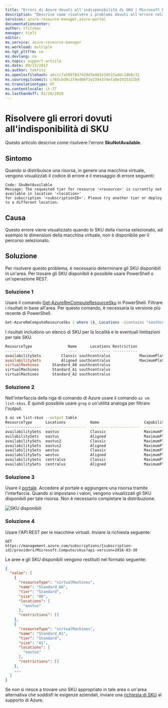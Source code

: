 ```yaml
---
title: "Errori di Azure dovuti all'indisponibilità di SKU | Microsoft Docs"
description: "Descrive come risolvere i problemi dovuti all'errore relativo all'indisponibilità di una SKU durante la distribuzione."
services: azure-resource-manager,azure-portal
documentationcenter: 
author: tfitzmac
manager: timlt
editor: 
ms.service: azure-resource-manager
ms.workload: multiple
ms.tgt_pltfrm: na
ms.devlang: na
ms.topic: support-article
ms.date: 09/13/2017
ms.author: tomfitz
ms.openlocfilehash: a6cccfa5097847429d3e402e3d522addc14b8c31
ms.sourcegitcommit: c765cbd9c379ed00f1e2394374efa8e1915321b9
ms.translationtype: HT
ms.contentlocale: it-IT
ms.lasthandoff: 02/28/2018
---
```

# <a name="resolve-errors-for-sku-not-available"></a>Risolvere gli errori dovuti all'indisponibilità di SKU

Questo articolo descrive come risolvere l'errore **SkuNotAvailable**.

## <a name="symptom"></a>Sintomo

Quando si distribuisce una risorsa, in genere una macchina virtuale, vengono visualizzati il codice di errore e il messaggio di errore seguenti:

```
Code: SkuNotAvailable
Message: The requested tier for resource '<resource>' is currently not available in location '<location>' 
for subscription '<subscriptionID>'. Please try another tier or deploy to a different location.
```

## <a name="cause"></a>Causa

Questo errore viene visualizzato quando lo SKU della risorsa selezionato, ad esempio le dimensioni della macchina virtuale, non è disponibile per il percorso selezionato.

## <a name="solution"></a>Soluzione

Per risolvere questo problema, è necessario determinare gli SKU disponibili in un'area. Per trovare gli SKU disponibili è possibile usare PowerShell o un'operazione REST.

### <a name="solution-1"></a>Soluzione 1

Usare il comando [Get-AzureRmComputeResourceSku](/powershell/module/azurerm.compute/get-azurermcomputeresourcesku) in PowerShell. Filtrare i risultati in base all'area. Per questo comando, è necessaria la versione più recente di PowerShell.

```powershell
Get-AzureRmComputeResourceSku | where {$_.Locations -icontains "southcentralus"}
```

I risultati includono un elenco di SKU per la località e le eventuali limitazioni per tale SKU.

```powershell
ResourceType                Name      Locations Restriction                      Capability Value
------------                ----      --------- -----------                      ---------- -----
availabilitySets         Classic southcentralus             MaximumPlatformFaultDomainCount     3
availabilitySets         Aligned southcentralus             MaximumPlatformFaultDomainCount     3
virtualMachines      Standard_A0 southcentralus
virtualMachines      Standard_A1 southcentralus
virtualMachines      Standard_A2 southcentralus
```

### <a name="solution-2"></a>Soluzione 2

Nell'interfaccia della riga di comando di Azure usare il comando `az vm list-skus`. È quindi possibile usare `grep` o un'utilità analoga per filtrare l'output.

```bash
$ az vm list-skus --output table
ResourceType      Locations           Name                    Capabilities                       Tier      Size           Restrictions
----------------  ------------------  ----------------------  ---------------------------------  --------  -------------  ---------------------------
availabilitySets  eastus              Classic                 MaximumPlatformFaultDomainCount=3
avilabilitySets   eastus              Aligned                 MaximumPlatformFaultDomainCount=3
availabilitySets  eastus2             Classic                 MaximumPlatformFaultDomainCount=3
availabilitySets  eastus2             Aligned                 MaximumPlatformFaultDomainCount=3
availabilitySets  westus              Classic                 MaximumPlatformFaultDomainCount=3
availabilitySets  westus              Aligned                 MaximumPlatformFaultDomainCount=3
availabilitySets  centralus           Classic                 MaximumPlatformFaultDomainCount=3
availabilitySets  centralus           Aligned                 MaximumPlatformFaultDomainCount=3
```

### <a name="solution-3"></a>Soluzione 3

Usare il [portale](https://portal.azure.com). Accedere al portale e aggiungere una risorsa tramite l'interfaccia. Quando si impostano i valori, vengono visualizzati gli SKU disponibili per tale risorsa. Non è necessario completare la distribuzione.

![SKU disponibili](./media/resource-manager-sku-not-available-errors/view-sku.png)

### <a name="solution-4"></a>Soluzione 4

Usare l'API REST per le macchine virtuali. Inviare la richiesta seguente:

```HTTP 
GET
https://management.azure.com/subscriptions/{subscription-id}/providers/Microsoft.Compute/skus?api-version=2016-03-30
```

Le aree e gli SKU disponibili vengono restituiti nel formato seguente:

```json
{
  "value": [
    {
      "resourceType": "virtualMachines",
      "name": "Standard_A0",
      "tier": "Standard",
      "size": "A0",
      "locations": [
        "eastus"
      ],
      "restrictions": []
    },
    {
      "resourceType": "virtualMachines",
      "name": "Standard_A1",
      "tier": "Standard",
      "size": "A1",
      "locations": [
        "eastus"
      ],
      "restrictions": []
    },
    ...
  ]
}
```

Se non si riesce a trovare uno SKU appropriato in tale area o un'area alternativa che soddisfi le esigenze aziendali, inviare una [richiesta di SKU](https://aka.ms/skurestriction) al supporto di Azure.
